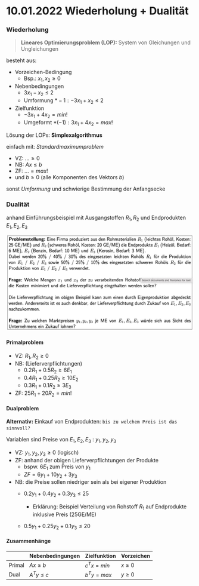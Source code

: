 # 10.01.2022 Wiederholung + Dualität



### Wiederholung

> **Lineares Optimierungsproblem (LOP):** System von Gleichungen und Ungleichungen

besteht aus:

- Vorzeichen-Bedingung
    - Bsp.: $x_1,x_2 \ge 0$
- Nebenbedingungen
    - $3x_1 - x_2 \le 2$
    - Umformung $*-1: -3 x_1 + x_2 \le 2$
- Zielfunktion 
    - $-3 x_1 + 4x_2 = min!$
    - Umgeformt $*(-1): 3x_1 + 4 x_2 = max!$



Lösung der LOPs: **Simplexalgorithmus** 

einfach mit: *Standardmaximumproblem*

- VZ: $... \ge 0$
- NB: $Ax \le b$
- ZF: $... = max!$
- und $b \ge 0$ (alle Komponenten des Vektors *b*)

sonst *Umformung* und schwierige Bestimmung der Anfangsecke



### Dualität

anhand Einführungsbeispiel mit Ausgangstoffen $R_1,R_2$ und Endprodukten $E_1,E_2,E_3$ 

![22-01-13_12-21](../images/22-01-13_12-21.jpg)

#### Primalproblem

- VZ: $R_1,R_2 \ge 0$
- NB: (Lieferverpflichtungen)
    - $0.2 R_1+0.5R_2 \ge 6 E_1$  
    - $0.4R_1 + 0.25 R_2 \ge 10 E_2$
    - $0.3 R_1+0.1 R_2 \ge 3 E_3$
- ZF: $25 R_1+20R_2 = min!$

#### Dualproblem

**Alternativ:** Einkauf von Endprodukten: `bis zu welchem Preis ist das sinnvoll? `

Variablen sind Preise von $E_1,E_2,E_3$ : $y_1,y_2,y_3$

- VZ: $y_1,y_2,y_3 \ge 0$ (logisch)
- ZF: anhand der obigen Lieferverpflichtungen der Produkte 
    - bspw. $6 E_1$ zum Preis von $y_1$
    - $ZF = 6y_1+10y_2+3y_3$
- NB: die Preise sollen niedriger sein als bei eigener Produktion
    - $0.2y_1+0.4y_2+0.3y_3 \le 25$
        - Erklärung: Beispiel Verteilung von Rohstoff $R_1$ auf Endprodukte inklusive Preis (25GE/ME)
    
    - $0.5 y_1+0.25 y_2+0.1 y_3 \le 20$
    



#### Zusammenhänge

|        | Nebenbedingungen | Zielfunktion | Vorzeichen |
| ------ | ---------------- | ------------ | ---------- |
| Primal | $Ax \ge b$       | $c^Tx = min$ | $x\ge 0$   |
| Dual   | $A^Ty \le c$     | $b^Ty = max$ | $y \ge 0$  |

 

 
